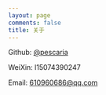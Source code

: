 ```yaml
---
layout: page
comments: false
title: 关于
---
```

<script>
function write() {
d = new Date()
document.write(d.getTime());
</script>
<p><i class="fa fa-github"></i> Github: <a href="https://github.com/tufu9441" target="_blank" rel="external">@pescaria</a></p>
<p onmouseover="style.color='red'"onmouseout="write()" ><i class="fa fa-weixin" aria-hidden="true"></i> WeiXin: l15074390247</p> 
<p><i class="fa fa-envelope"></i> Email: <a href="mailto:610960686@qq.com" target="_blank" rel="external">610960686@qq.com</a></p>
